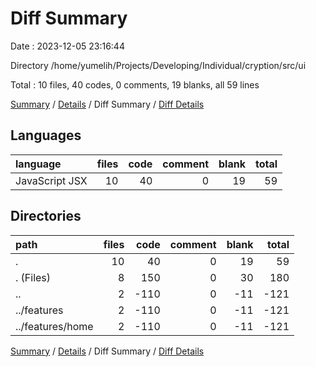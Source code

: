 # Diff Summary

Date : 2023-12-05 23:16:44

Directory /home/yumelih/Projects/Developing/Individual/cryption/src/ui

Total : 10 files,  40 codes, 0 comments, 19 blanks, all 59 lines

[Summary](results.md) / [Details](details.md) / Diff Summary / [Diff Details](diff-details.md)

## Languages
| language | files | code | comment | blank | total |
| :--- | ---: | ---: | ---: | ---: | ---: |
| JavaScript JSX | 10 | 40 | 0 | 19 | 59 |

## Directories
| path | files | code | comment | blank | total |
| :--- | ---: | ---: | ---: | ---: | ---: |
| . | 10 | 40 | 0 | 19 | 59 |
| . (Files) | 8 | 150 | 0 | 30 | 180 |
| .. | 2 | -110 | 0 | -11 | -121 |
| ../features | 2 | -110 | 0 | -11 | -121 |
| ../features/home | 2 | -110 | 0 | -11 | -121 |

[Summary](results.md) / [Details](details.md) / Diff Summary / [Diff Details](diff-details.md)